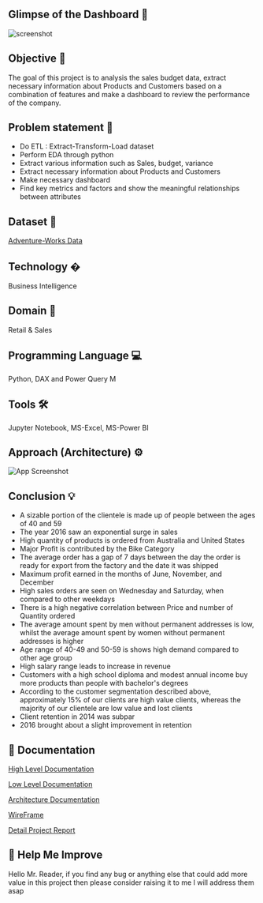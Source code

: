 ## Glimpse of the Dashboard 🎥
![screenshot](https://user-images.githubusercontent.com/69301816/188271334-a7446448-2b97-4dfe-8f96-26f2b655f554.gif)

## Objective 🎯
The goal of this project is to analysis the sales budget data, extract necessary information about Products and Customers based on a combination of features and make a dashboard to review the performance of the company.
## Problem statement 📜
- Do ETL : Extract-Transform-Load dataset
- Perform EDA through python
- Extract various information such as Sales, budget, variance
- Extract necessary information about Products and Customers
- Make necessary dashboard
- Find key metrics and factors and show the meaningful relationships between attributes

## Dataset 📀
[Adventure-Works Data](https://drive.google.com/drive/folders/165Pjmfb9W9PGy0rZjHEA22LW0Lt3Y-Q8)

## Technology �
Business Intelligence
## Domain 🛒
Retail & Sales
## Programming Language 💻
Python, DAX and Power Query M
## Tools 🛠
Jupyter Notebook, MS-Excel, MS-Power BI
## Approach (Architecture) ⚙

![App Screenshot](https://user-images.githubusercontent.com/69301816/188277362-3fe42c14-97a2-437e-bb96-4d0c812d0136.JPG)

## Conclusion 💡
- A sizable portion of the clientele is made up of people between the ages of 40 and 59
- The year 2016 saw an exponential surge in sales
- High quantity of products is ordered from Australia and United States
- Major Profit is contributed by the Bike Category
- The average order has a gap of 7 days between the day the order is ready for export from the factory and the date it was shipped
- Maximum profit earned in the months of June, November, and December
- High sales orders are seen on Wednesday and Saturday, when compared to other weekdays
- There is a high negative correlation between Price and number of Quantity ordered
- The average amount spent by men without permanent addresses is low, whilst the average amount spent by women without permanent addresses is higher
- Age range of 40-49 and 50-59 is shows high demand compared to other age group
- High salary range leads to increase in revenue
- Customers with a high school diploma and modest annual income buy more products than people with bachelor's degrees
- According to the customer segmentation described above, approximately 15% of our clients are high value clients, whereas the majority of our clientele are low value and lost clients
- Client retention in 2014 was subpar
- 2016 brought about a slight improvement in retention

## 📖 Documentation

[High Level Documentation](https://github.com/doke93/Budget-Sales-Data-Analysis-Project-Ineuron/blob/main/Document%20pdf/01.High%20Level%20Design.pdf)

[Low Level Documentation](https://github.com/doke93/Budget-Sales-Data-Analysis-Project-Ineuron/blob/main/Document%20pdf/02%20Low%20Level%20Design.pdf)

[Architecture Documentation](https://github.com/doke93/Budget-Sales-Data-Analysis-Project-Ineuron/blob/main/Document%20pdf/03%20Architecture.pdf)

[WireFrame](https://github.com/doke93/Budget-Sales-Data-Analysis-Project-Ineuron/blob/main/Document%20pdf/04%20Wireframe.pdf)

[Detail Project Report](https://github.com/doke93/Budget-Sales-Data-Analysis-Project-Ineuron/blob/main/Document%20pdf/05%20Detailed%20Project%20Report.pdf)

## 🎉 Help Me Improve
Hello Mr. Reader, if you find any bug or anything else that could add more value in this project then please consider raising it to me I will address them asap


